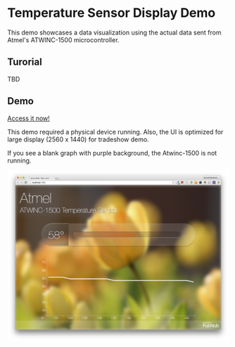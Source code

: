 # Temperature Sensor Display Demo


This demo showcases a data visualization using the actual data sent from Atmel's ATWINC-1500 microcontroller.

## Turorial

TBD

## Demo

[Access it now!][demo]

This demo required a physical device running.
Also, the UI is optimized for large display (2560 x 1440) for tradeshow demo.

If you see a blank graph with purple background, the Atwinc-1500 is not running.

 
![Screenshot](screen.png "Screenshot")


[demo]: http://pubnub.github.io/atmel-temperature-demo
